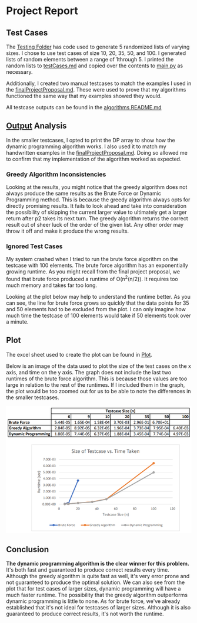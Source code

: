 # Project Report

## Test Cases
The [Testing Folder](/testing) has code used to generate 5 randomized lists of varying sizes. I chose to use test cases of size 10, 20, 35, 50, and 100. I generated lists of random elements between a range of 1through 5. I printed the random lists to [testCases.md](/testing/testCases.md) and copied over the contents to [main.py](/algorithms/main.py) as necessary.

Additionally, I created two manual testcases to match the examples I used in the [finalProjectProposal.md](finalProjectProposal.md). These were used to prove that my algorithms functioned the same way that my examples showed they would.

All testcase outputs can be found in the [algorithms README.md](/algorithms/README.md)

## [Output](/algorithms/README.md) Analysis
In the smaller testcases, I  opted to print the DP array to show how the dynamic programming algorithm works. I also used it to match my handwritten examples in the [finalProjectProposal.md](finalProjectProposal.md). Doing so allowed me to confirm that my implementation of the algorithm worked as expected.

### Greedy Algorithm Inconsistencies
Looking at the results, you might notice that the greedy algorithm does not always produce the same results as the Brute Force or Dynamic Programming method. This is because the greedy algorithm always opts for directly promising results. It fails to look ahead and take into consideration the possibility of skipping the current larger value to ultimately get a larger return after p2 takes its next turn. The greedy algorithm returns the correct result out of sheer luck of the order of the given list. Any other order may throw it off and make it produce the wrong results. 

### Ignored Test Cases
My system crashed when I tried to run the brute force algorithm on the testcase with 100 elements. The brute force algorithm has an exponentially growing runtime. As you might recall from the final project proposal, we found that brute force produced a runtime of O(n<sup>2</sup>(n/2)). It requires too much memory and takes far too long. 

Looking at the plot below may help to understand the runtime better. As you can see, the line for brute force grows so quickly that the data points for 35 and 50 elements had to be excluded from the plot. I can only imagine how much time the testcase of 100 elements would take if 50 elements took over a minute.

## Plot
The excel sheet used to create the plot can be found in [Plot](/plot).

Below is an image of the data used to plot the size of the test cases on the x axis, and time on the y axis. The graph does not include the last two runtimes of the brute force algorithm. This is because those values are too large in relation to the rest of the runtimes. If I included them in the graph, the plot would be too zoomed out for us to be able to note the differences in the smaller testcases. 

<kbd> <img src=/plot/plot_runtime_vs_testcaseSize.png alt="" width="800"/> </kbd>

## Conclusion
**The dynamic programming algorithm is the clear winner for this problem.** It's both fast and guaranteed to produce correct results every time. Although the greedy algorithm is quite fast as well, it's very error prone and not guaranteed to produce the optimal solution. We can also see from the plot that for test cases of larger sizes, dynamic programming will have a much faster runtime. The possibility that the greedy algorithm outperforms dynamic programming is little to none. As for brute force, we've already established that it's not ideal for testcases of larger sizes. Although it is also guaranteed to produce correct results, it's not worth the runtime.

